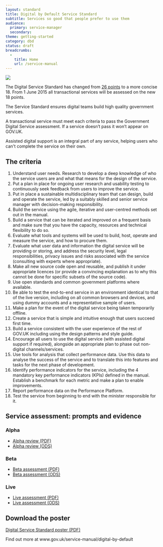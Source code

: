 ```yaml
---
layout: standard
title: Digital by Default Service Standard
subtitle: Services so good that people prefer to use them
audience:
  primary: service-manager
  secondary:
theme: getting-started
category: dbd
status: draft
breadcrumbs:
  -
    title: Home
    url: /service-manual
---
```


<div class="intro">

  <img src="/service-manual/assets/images/DbD-kitemark.png" />

  <p>
    The Digital Service Standard has changed from <a href="/service-manual/digital-by-default-26-points/">26 points</a> to a more concise 18. From 1 June 2015 all transactional services will be assessed on the new 18 points.
  </p>

  <p>
    The Service Standard ensures digital teams build high quality government services.
  </p>

  <p>
    A transactional service must meet each criteria to pass the Government Digital Service assessment. If a service doesn’t pass it won’t appear on GOV.UK.
  </p>

  <p>
    Assisted digital support is an integral part of any service, helping users who can't complete the service on their own.
  </p>

</div>

<h2>The criteria</h2>

<ol class="standard updated-standard">
  <li id="criterion-1">
    <div class="point">
      Understand user needs. Research to develop a deep knowledge of who the service users are and what that means for the design of the service.
    </div>
  </li>
  <li id="criterion-2">
    <div class="point">
      Put a plan in place for ongoing user research and usability testing to continuously seek feedback from users to improve the service.
    </div>
  </li>
  <li id="criterion-3">
    <div class="point">
      Put in place a sustainable multidisciplinary team that can design, build and operate the service, led by a suitably skilled and senior service manager with decision-making responsibility.
    </div>
  </li>
  <li id="criterion-4">
    <div class="point">
      Build the service using the agile, iterative and user-centred methods set out in the manual.
    </div>
  </li>
  <li id="criterion-5">
    <div class="point">
      Build a service that can be iterated and improved on a frequent basis and make sure that you have the capacity, resources and technical flexibility to do so.
    </div>
  </li>
  <li id="criterion-6">
    <div class="point">
      Evaluate what tools and systems will be used to build, host, operate and measure the service, and how to procure them.
    </div>
  </li>
  <li id="criterion-7">
    <div class="point">
      Evaluate what user data and information the digital service will be providing or storing, and address the security level, legal responsibilities, privacy issues and risks associated with the service (consulting with experts where appropriate).
    </div>
  </li>
  <li id="criterion-8">
    <div class="point">
      Make all new source code open and reusable, and publish it under appropriate licences (or provide a convincing explanation as to why this cannot be done for specific subsets of the source code).
    </div>
  </li>
  <li id="criterion-9">
    <div class="point">
      Use open standards and common government platforms where available.
    </div>
  </li>
  <li id="criterion-10">
    <div class="point">
      Be able to test the end-to-end service in an environment identical to that of the live version, including on all common browsers and devices, and using dummy accounts and a representative sample of users.
    </div>
  </li>
  <li id="criterion-11">
    <div class="point">
      Make a plan for the event of the digital service being taken temporarily offline.
    </div>
  </li>
  <li id="criterion-12">
    <div class="point">
      Create a service that is simple and intuitive enough that users succeed first time.
    </div>
  </li>
  <li id="criterion-13">
    <div class="point">
      Build a service consistent with the user experience of the rest of GOV.UK including using the design patterns and style guide.
    </div>
  </li>
  <li id="criterion-14">
    <div class="point">
      Encourage all users to use the digital service (with assisted digital support if required), alongside an appropriate plan to phase out non-digital channels/services.
    </div>
  </li>
  <li id="criterion-15">
    <div class="point">
      Use tools for analysis that collect performance data. Use this data to analyse the success of the service and to translate this into features and tasks for the next phase of development.
    </div>
  </li>
  <li id="criterion-16">
    <div class="point">
      Identify performance indicators for the service, including the 4 mandatory key performance indicators (KPIs) defined in the manual. Establish a benchmark for each metric and make a plan to enable improvements.
    </div>
  </li>
  <li id="criterion-17">
    <div class="point">
      Report performance data on the Performance Platform.
    </div>
  </li>
  <li id="criterion-18">
    <div class="point">
      Test the service from beginning to end with the minister responsible for it.
    </div>
  </li>
</ol>

<div class="dbd-downloads">

  <h2 id="prompts-and-evidence">Service assessment: prompts and evidence</h2>

  <h3 id="prompts-and-evidence-alpha">Alpha</h3>
  <ul>
    <li><a href="/service-manual/assets/documents/alpha-review-service-assessment-prompts-and-evidence.pdf">Alpha review (PDF)</a></li>
    <li><a href="/service-manual/assets/documents/alpha-review-service-assessment-prompts-and-evidence.ods">Alpha review (ODS)</a></li>
  </ul>

  <h3 id="prompts-and-evidence-beta">Beta</h3>
  <ul>
    <li><a href="/service-manual/assets/documents/beta-assessment-service-assessment-prompts-and-evidence.pdf">Beta assessment (PDF)</a></li>
    <li><a href="/service-manual/assets/documents/beta-assessment-service-assessment-prompts-and-evidence.ods">Beta assessment (ODS)</a></li>
  </ul>

  <h3 id="prompts-and-evidence-live">Live</h3>
  <ul>
    <li><a href="/service-manual/assets/documents/live-assessment-service-assessment-prompts-and-evidence.pdf">Live assessment (PDF)</a></li>
    <li><a href="/service-manual/assets/documents/live-assessment-service-assessment-prompts-and-evidence.ods">Live assessment (ODS)</a></li>
  </ul>

  <h2 id="digital-service-standard-poster">Download the poster</h2>
  <p class="download">
    <a href="/service-manual/assets/documents/digital-service-standard.pdf">Digital Service Standard poster (PDF)</a>
  </p>

</div>

<p class="print-footer"><span>Find out more at www.gov.uk/service-manual/digital-by-default</span></p>
